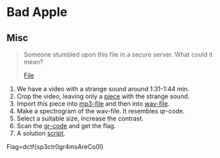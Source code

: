 # Bad Apple
## Misc
> Someone stumbled upon this file in a secure server. What could it mean?
>
> [File](https://github.com/smglvn/writeups/blob/master/DCTF_2021/Bad_Apple/Bad_Apple.mp4)

1. We have a video with a strange sound around 1:31-1:44 min.
2. Crop the video, leaving only a [piece](https://github.com/smglvn/writeups/blob/master/DCTF_2021/Bad_Apple/%D0%A1ut_Bad_Apple.mp4) with the strange sound.
3. Import this piece into [mp3-file](https://github.com/smglvn/writeups/blob/master/DCTF_2021/Bad_Apple/Bad_Apple.mp3) and then into [wav-file](https://github.com/smglvn/writeups/blob/master/DCTF_2021/Bad_Apple/Bad_Apple.wav).
4. Make a spectrogram of the wav-file. It resembles qr-code.
5. Select a suitable size, increase the contrast.
6. Scan the [qr-code](https://github.com/smglvn/writeups/blob/master/DCTF_2021/Bad_Apple/spectrogram.png) and get the flag.
7. A solution [script](https://github.com/smglvn/writeups/blob/master/DCTF_2021/Bad_Apple/solution.py).

Flag=dctf{sp3ctr0gr4msAreCo0l}
